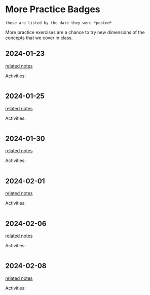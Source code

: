 # More Practice Badges

```{note}
these are listed by the date they were *posted*
```

More practice exercises are a chance to try new dimensions of the concepts that we 
cover in class. 



## 2024-01-23

[related notes](../notes/2024-01-23)

Activities:
```{include} ../_practice/2024-01-23.md
```

## 2024-01-25

[related notes](../notes/2024-01-25)

Activities:
```{include} ../_practice/2024-01-25.md
```

## 2024-01-30

[related notes](../notes/2024-01-30)

Activities:
```{include} ../_practice/2024-01-30.md
```
## 2024-02-01

[related notes](../notes/2024-02-01)

Activities:
```{include} ../_practice/2024-02-01.md
```
## 2024-02-06

[related notes](../notes/2024-02-06)

Activities:
```{include} ../_practice/2024-02-06.md
```
## 2024-02-08

[related notes](../notes/2024-02-08)

Activities:
```{include} ../_practice/2024-02-08.md
```